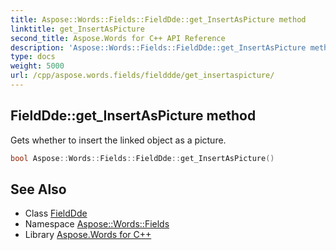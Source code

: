 ```yaml
---
title: Aspose::Words::Fields::FieldDde::get_InsertAsPicture method
linktitle: get_InsertAsPicture
second_title: Aspose.Words for C++ API Reference
description: 'Aspose::Words::Fields::FieldDde::get_InsertAsPicture method. Gets whether to insert the linked object as a picture in C++.'
type: docs
weight: 5000
url: /cpp/aspose.words.fields/fielddde/get_insertaspicture/
---
```

## FieldDde::get_InsertAsPicture method


Gets whether to insert the linked object as a picture.

```cpp
bool Aspose::Words::Fields::FieldDde::get_InsertAsPicture()
```

## See Also

* Class [FieldDde](../)
* Namespace [Aspose::Words::Fields](../../)
* Library [Aspose.Words for C++](../../../)
